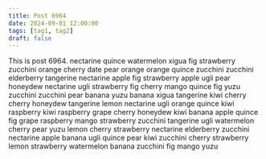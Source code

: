 ```yaml
---
title: Post 6964
date: 2024-09-01 12:00:00
tags: [tag1, tag2]
draft: false
---
```

This is post 6964.
nectarine
quince
watermelon
xigua
fig
strawberry
zucchini
orange
cherry
date
pear
orange
orange
quince
zucchini
zucchini
elderberry
tangerine
nectarine
apple
fig
strawberry
apple
ugli
pear
honeydew
nectarine
ugli
strawberry
fig
cherry
mango
quince
fig
yuzu
zucchini
zucchini
pear
banana
yuzu
banana
xigua
tangerine
kiwi
cherry
cherry
honeydew
tangerine
lemon
nectarine
ugli
orange
quince
kiwi
raspberry
kiwi
raspberry
grape
cherry
honeydew
kiwi
banana
apple
quince
fig
grape
raspberry
mango
strawberry
zucchini
tangerine
ugli
watermelon
cherry
pear
yuzu
lemon
cherry
strawberry
nectarine
elderberry
zucchini
nectarine
apple
banana
ugli
quince
pear
kiwi
zucchini
cherry
strawberry
lemon
strawberry
watermelon
banana
zucchini
fig
mango
yuzu

